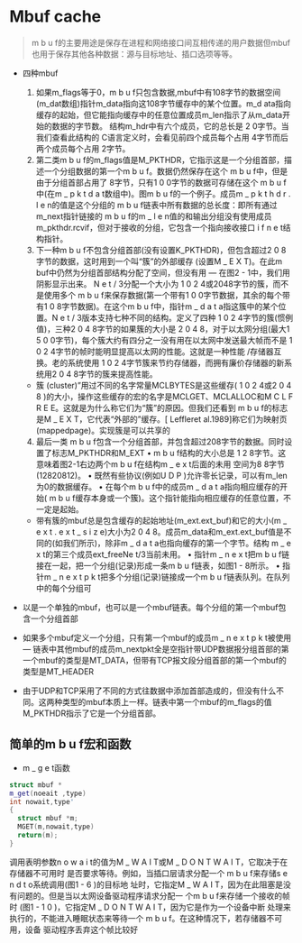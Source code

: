 # Mbuf cache 
> m b u f的主要用途是保存在进程和网络接口间互相传递的用户数据但mbuf也用于保存其他各种数据：源与目标地址、插口选项等等。

* 四种mbuf 
  1. 如果m_flags等于0，m b u f只包含数据,mbuf中有108字节的数据空间(m_dat数组)指针m_data指向这108字节缓存中的某个位置。m_d ata指向缓存的起始，但它能指向缓存中的任意位置成员m_len指示了从m_data开始的数据的字节数。
结构m_hdr中有六个成员，它的总长是 2 0字节。当我们查看此结构的 C语言定义时，会看见前四个成员每个占用 4字节而后两个成员每个占用 2字节。
  2. 第二类m b u f的m_flags值是M_PKTHDR，它指示这是一个分组首部，描述一个分组数据的第一个m b u f。数据仍然保存在这个 m b u f中，但是由于分组首部占用了 8字节，只有1 0 0字节的数据可存储在这个 m b u f中(在m _ p k t d a t数组中)。图m b u f的一个例子。成员m _ p k t h d r . l e n的值是这个分组的 m b u f链表中所有数据的总长度：即所有通过m_next指针链接的 m b u f的m _ l e n值的和输出分组没有使用成员m_pkthdr.rcvif，但对于接收的分组，它包含一个指向接收接口 i f n e t结构指针。
  3. 下一种m b u f不包含分组首部(没有设置K_PKTHDR)，但包含超过2 0 8字节的数据，这时用到一个叫“簇”的外部缓存 (设置M _ E X T)。在此m buf中仍然为分组首部结构分配了空间，但没有用 — 在图2 - 1中，我们用阴影显示出来。 N e t / 3分配一个大小为 1 0 2 4或2048字节的簇，而不是使用多个 m b u f来保存数据(第一个带有1 0 0字节数据，其余的每个带有1 0 8字节数据)。在这个m b u f中，指针m _ d a t a指这簇中的某个位置。N e t / 3版本支持七种不同的结构。定义了四种 1 0 2 4字节的簇(惯例值)，三种2 0 4 8字节的如果簇的大小是 2 0 4 8，对于以太网分组(最大1 5 0 0字节)，每个簇大约有四分之一没有用在以太网中发送最大帧而不是 1 0 2 4字节的帧时能明显提高以太网的性能。这就是一种性能 /存储器互换。老的系统使用 1 0 2 4字节簇来节约存储器，而拥有廉价存储器的新系统用2 0 4 8字节的簇来提高性能。
  * 簇 (cluster)”用过不同的名字常量MCLBYTES是这些缓存( 1 0 2 4或2 0 4 8 )的大小，操作这些缓存的宏的名字是MCLGET、MCLALLOC和M C L F R E E。这就是为什么称它们为“簇”的原因。但我们还看到 m b u f的标志是M _ E X T，它代表“外部的”缓存。[ Leffleret al.1989]称它们为映射页(mappedpage)。实现簇是可以共享的
  4. 最后一类 m b u f包含一个分组首部，并包含超过208字节的数据。同时设置了标志M_PKTHDR和M_EXT
• m b u f结构的大小总是 1 2 8字节。这意味着图2-1右边两个m b u f在结构m _ e x t后面的未用
空间为8 8字节(12820812)。
• 既然有些协议(例如U D P )允许零长记录，可以有m_len为0的数据缓存。
• 在每个m b u f中的成员m _ d a t a指向相应缓存的开始( m b u f缓存本身或一个簇)。这个指针能指向相应缓存的任意位置，不一定是起始。
  * 带有簇的mbuf总是包含缓存的起始地址(m_ext.ext_buf)和它的大小(m _ e x t . e x t _ s i z e)大小为2 0 4 8。成员m_data和m_ext.ext_buf值是不同的(如我们所示)，除非m _ d a t a也指向缓存的第一个字节。结构 m _ e x t的第三个成员ext_freeNe t/3当前未用。
• 指针m _ n e x t把m b u f链接在一起，把一个分组(记录)形成一条m b u f链表，如图1 - 8所示。
• 指针m _ n e x t p k t把多个分组(记录)链接成一个m b u f链表队列。在队列中的每个分组可

* 以是一个单独的mbuf，也可以是一个mbuf链表。每个分组的第一个mbuf包含一个分组首部
* 如果多个mbuf定义一个分组，只有第一个mbuf的成员m _ n e x t p k t被使用 — 链表中其他mbuf的成员m_nextpkt全是空指针带UDP数据报分组首部的第一个mbuf的类型是MT_DATA，但带有TCP报文段分组首部的第一个mbuf的类型是MT_HEADER
* 由于UDP和TCP采用了不同的方式往数据中添加首部造成的，但没有什么不同。这两种类型的mbuf本质上一样。链表中第一个mbuf的m_flags的值M_PKTHDR指示了它是一个分组首部。

## 简单的m b u f宏和函数
 
* m _ g e t函数
```c++
struct mbuf *
m_get(noeait ,type)
int nowait,type'
{
  struct mbuf *m;
  MGET(m,nowait,type)
  return(m);
}
```
调用表明参数n o w a i t的值为M _ W A I T或M _ D O N T W A I T，它取决于在存储器不可用时
是否要求等待。例如，当插口层请求分配一个 m b u f来存储s e n d t o系统调用(图1 - 6 )的目标地
址时，它指定M _ W A I T，因为在此阻塞是没有问题的。但是当以太网设备驱动程序请求分配一
个m b u f来存储一个接收的帧时 (图1 - 1 0 )，它指定M _ D O N T W A I T，因为它是作为一个设备中断
处理来执行的，不能进入睡眠状态来等待一个 m b u f。在这种情况下，若存储器不可用，设备
驱动程序丢弃这个帧比较好

 
